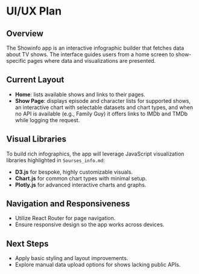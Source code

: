 # UI/UX Plan

## Overview
The Showinfo app is an interactive infographic builder that fetches data about TV shows. The interface guides users from a home screen to show-specific pages where data and visualizations are presented.

## Current Layout
- **Home**: lists available shows and links to their pages.
- **Show Page**: displays episode and character lists for supported shows, an interactive chart with selectable datasets and chart types, and when no API is available (e.g., Family Guy) it offers links to IMDb and TMDb while logging the request.

## Visual Libraries
To build rich infographics, the app will leverage JavaScript visualization libraries highlighted in `Sourses_info.md`:
- **D3.js** for bespoke, highly customizable visuals.
- **Chart.js** for common chart types with minimal setup.
- **Plotly.js** for advanced interactive charts and graphs.

## Navigation and Responsiveness
- Utilize React Router for page navigation.
- Ensure responsive design so the app works across devices.

## Next Steps
- Apply basic styling and layout improvements.
- Explore manual data upload options for shows lacking public APIs.
